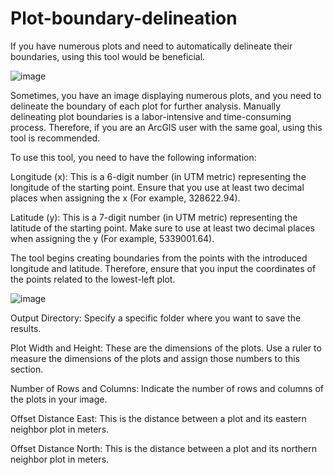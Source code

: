 # Plot-boundary-delineation
If you have numerous plots and need to automatically delineate their boundaries, using this tool would be beneficial.

![image](https://github.com/AliBgisrs/Plot-boundary-delineation/assets/109620013/ed4633c0-e560-4d51-8c9a-195ca4312ca9)

Sometimes, you have an image displaying numerous plots, and you need to delineate the boundary of each plot for further analysis. Manually delineating plot boundaries is a labor-intensive and time-consuming process. Therefore, if you are an ArcGIS user with the same goal, using this tool is recommended.

To use this tool, you need to have the following information:

Longitude (x): This is a 6-digit number (in UTM metric) representing the longitude of the starting point. Ensure that you use at least two decimal places when assigning the x (For example, 328622.94).

Latitude (y): This is a 7-digit number (in UTM metric) representing the latitude of the starting point. Make sure to use at least two decimal places when assigning the y (For example, 5339001.64).

The tool begins creating boundaries from the points with the introduced longitude and latitude. Therefore, ensure that you input the coordinates of the points related to the lowest-left plot.

![image](https://github.com/AliBgisrs/Plot-boundary-delineation/assets/109620013/0d747fe2-b606-4960-91a2-6a902ccdd9a2)


Output Directory: Specify a specific folder where you want to save the results.

Plot Width and Height: These are the dimensions of the plots. Use a ruler to measure the dimensions of the plots and assign those numbers to this section.

Number of Rows and Columns: Indicate the number of rows and columns of the plots in your image.

Offset Distance East: This is the distance between a plot and its eastern neighbor plot in meters.

Offset Distance North: This is the distance between a plot and its northern neighbor plot in meters.
